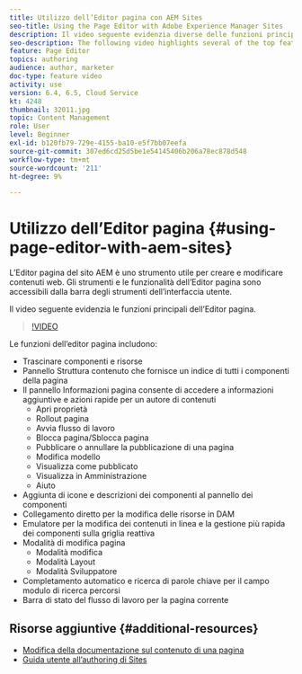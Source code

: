 ```yaml
---
title: Utilizzo dell’Editor pagina con AEM Sites
seo-title: Using the Page Editor with Adobe Experience Manager Sites
description: Il video seguente evidenzia diverse delle funzioni principali dell’editor di siti dell’interfaccia touch di Adobe Experience Manager.
seo-description: The following video highlights several of the top features of the Touch-UI Sites editor in Adobe Experience Manager.
feature: Page Editor
topics: authoring
audience: author, marketer
doc-type: feature video
activity: use
version: 6.4, 6.5, Cloud Service
kt: 4248
thumbnail: 32011.jpg
topic: Content Management
role: User
level: Beginner
exl-id: b120fb79-729e-4155-ba10-e5f7bb07eefa
source-git-commit: 307ed6cd25d5be1e54145406b206a78ec878d548
workflow-type: tm+mt
source-wordcount: '211'
ht-degree: 9%

---
```


# Utilizzo dell’Editor pagina {#using-page-editor-with-aem-sites}

L’Editor pagina del sito AEM è uno strumento utile per creare e modificare contenuti web. Gli strumenti e le funzionalità dell’Editor pagina sono accessibili dalla barra degli strumenti dell’interfaccia utente.

Il video seguente evidenzia le funzioni principali dell’Editor pagina.

>[!VIDEO](https://video.tv.adobe.com/v/32011?quality=12&learn=on)

Le funzioni dell’editor pagina includono:

* Trascinare componenti e risorse
* Pannello Struttura contenuto che fornisce un indice di tutti i componenti della pagina
* Il pannello Informazioni pagina consente di accedere a informazioni aggiuntive e azioni rapide per un autore di contenuti
   * Apri proprietà
   * Rollout pagina
   * Avvia flusso di lavoro
   * Blocca pagina/Sblocca pagina
   * Pubblicare o annullare la pubblicazione di una pagina
   * Modifica modello
   * Visualizza come pubblicato
   * Visualizza in Amministrazione
   * Aiuto
* Aggiunta di icone e descrizioni dei componenti al pannello dei componenti
* Collegamento diretto per la modifica delle risorse in DAM
* Emulatore per la modifica dei contenuti in linea e la gestione più rapida dei componenti sulla griglia reattiva
* Modalità di modifica pagina
   * Modalità modifica
   * Modalità Layout
   * Modalità Sviluppatore
* Completamento automatico e ricerca di parole chiave per il campo modulo di ricerca percorsi
* Barra di stato del flusso di lavoro per la pagina corrente

## Risorse aggiuntive {#additional-resources}

* [Modifica della documentazione sul contenuto di una pagina](https://experienceleague.adobe.com/docs/experience-manager-65/authoring/authoring/editing-content.html)
* [Guida utente all’authoring di Sites](https://experienceleague.adobe.com/docs/experience-manager-65/authoring/home.html)
